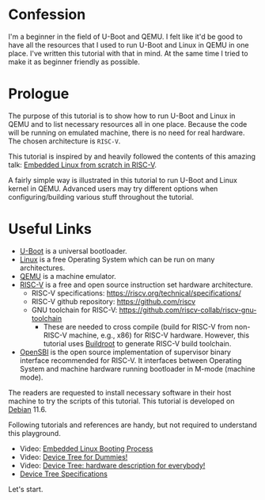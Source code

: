 # Confession

I'm a beginner in the field of U-Boot and QEMU. I felt like it'd be good to have all the resources that I used to run U-Boot and Linux in QEMU in one place. I've written this tutorial with that in mind. At the same time I tried to make it as beginner friendly as possible.

# Prologue

The purpose of this tutorial is to show how to run U-Boot and Linux in QEMU and to list necessary resources all in one place. Because the code will be running on emulated machine, there is no need for real hardware. The chosen architecture is `RISC-V`.

This tutorial is inspired by and heavily followed the contents of this amazing talk: [Embedded Linux from scratch in RISC-V](https://mirror.cyberbits.eu/fosdem/2021/D.embedded/linux_from_scratch_on_risc_v.webm).

A fairly simple way is illustrated in this tutorial to run U-Boot and Linux kernel in QEMU. Advanced users may try different options when configuring/building various stuff throughout the tutorial.

# Useful Links

- [U-Boot](https://www.denx.de/wiki/U-Boot) is a universal bootloader.
- [Linux](https://www.kernel.org/) is a free Operating System which can be run on many architectures.
- [QEMU](https://www.qemu.org/) is a machine emulator.
- [RISC-V](https://riscv.org/) is a free and open source instruction set hardware architecture.
  - RISC-V specifications: https://riscv.org/technical/specifications/
  - RISC-V github repository: https://github.com/riscv
  - GNU toolchain for RISC-V: https://github.com/riscv-collab/riscv-gnu-toolchain
    - These are needed to cross compile (build for RISC-V from non-RISC-V machine, e.g., x86) for RISC-V hardware. However, this tutorial uses [Buildroot](https://buildroot.org/) to generate RISC-V build toolchain.
- [OpenSBI](https://github.com/riscv-software-src/opensbi) is the open source implementation of supervisor binary interface recommended for RISC-V. It interfaces between Operating System and machine hardware running bootloader in M-mode (machine mode).

The readers are requested to install necessary software in their host machine to try the scripts of this tutorial. This tutorial is developed on [Debian](https://www.debian.org/) 11.6.

Following tutorials and references are handy, but not required to understand this playground.
- Video: [Embedded Linux Booting Process](https://www.youtube.com/watch?v=DV5S_ZSdK0s)
- Video: [Device Tree for Dummies!](https://www.youtube.com/watch?v=m_NyYEBxfn8)
- Video: [Device Tree: hardware description for everybody!](https://www.youtube.com/watch?v=Nz6aBffv-Ek)
- [Device Tree Specifications](https://www.devicetree.org/specifications/)

Let's start.
